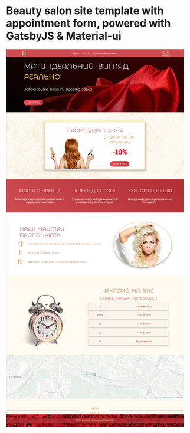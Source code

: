 # Beauty salon site template with appointment form, powered with GatsbyJS & Material-ui

![screenshot](frezier.png)
